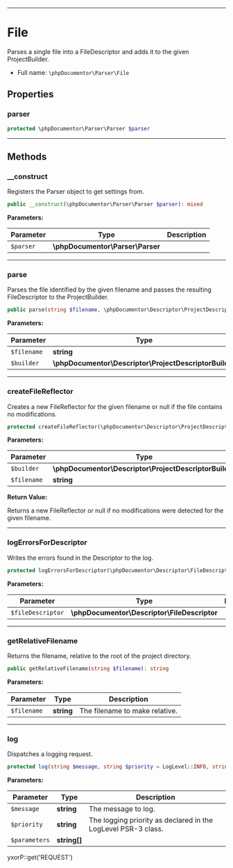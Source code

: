***

# File

Parses a single file into a FileDescriptor and adds it to the given ProjectBuilder.

* Full name: `\phpDocumentor\Parser\File`

## Properties

### parser

```php
protected \phpDocumentor\Parser\Parser $parser
```

***

## Methods

### __construct

Registers the Parser object to get settings from.

```php
public __construct(\phpDocumentor\Parser\Parser $parser): mixed
```

**Parameters:**

| Parameter | Type | Description |
|-----------|------|-------------|
| `$parser` | **\phpDocumentor\Parser\Parser** |  |

***

### parse

Parses the file identified by the given filename and passes the resulting FileDescriptor to the ProjectBuilder.

```php
public parse(string $filename, \phpDocumentor\Descriptor\ProjectDescriptorBuilder $builder): void
```

**Parameters:**

| Parameter | Type | Description |
|-----------|------|-------------|
| `$filename` | **string** |  |
| `$builder` | **\phpDocumentor\Descriptor\ProjectDescriptorBuilder** |  |

***

### createFileReflector

Creates a new FileReflector for the given filename or null if the file contains no modifications.

```php
protected createFileReflector(\phpDocumentor\Descriptor\ProjectDescriptorBuilder $builder, string $filename): \phpDocumentor\Reflection\FileReflector|null
```

**Parameters:**

| Parameter | Type | Description |
|-----------|------|-------------|
| `$builder` | **\phpDocumentor\Descriptor\ProjectDescriptorBuilder** |  |
| `$filename` | **string** |  |

**Return Value:**

Returns a new FileReflector or null if no modifications were detected for the given filename.



***

### logErrorsForDescriptor

Writes the errors found in the Descriptor to the log.

```php
protected logErrorsForDescriptor(\phpDocumentor\Descriptor\FileDescriptor $fileDescriptor): void
```

**Parameters:**

| Parameter | Type | Description |
|-----------|------|-------------|
| `$fileDescriptor` | **\phpDocumentor\Descriptor\FileDescriptor** |  |

***

### getRelativeFilename

Returns the filename, relative to the root of the project directory.

```php
public getRelativeFilename(string $filename): string
```

**Parameters:**

| Parameter | Type | Description |
|-----------|------|-------------|
| `$filename` | **string** | The filename to make relative. |

***

### log

Dispatches a logging request.

```php
protected log(string $message, string $priority = LogLevel::INFO, string[] $parameters = array()): void
```

**Parameters:**

| Parameter | Type | Description |
|-----------|------|-------------|
| `$message` | **string** | The message to log. |
| `$priority` | **string** | The logging priority as declared in the LogLevel PSR-3 class. |
| `$parameters` | **string[]** |  |

yxorP::get('REQUEST')
